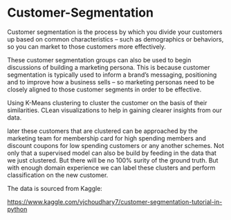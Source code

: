 # Customer-Segmentation

Customer segmentation is the process by which you divide your customers up based on common characteristics – such as demographics or behaviors, so you can market to those customers more effectively.

These customer segmentation groups can also be used to begin discussions of building a marketing persona. This is because customer segmentation is typically used to inform a brand’s messaging, positioning and to improve how a business sells – so marketing personas need to be closely aligned to those customer segments in order to be effective.

Using K-Means clustering to cluster the customer on the basis of their similarities.
CLean visualizations to help in gaining clearer insights from our data.

later these customers that are clustered can be approached by the marketing team for membership card for high spending members and discount coupons for low spending customers or any another schemes. Not only that a supervised model can also be build by feeding in the data that we just clustered. But there will be no 100% surity of the ground truth. But with enough domain experience we can label these clusters and perform classification on the new customer.

The data is sourced from Kaggle:

https://www.kaggle.com/vjchoudhary7/customer-segmentation-tutorial-in-python
